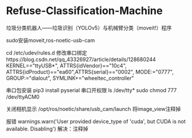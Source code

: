 # Refuse-Classification-Machine
垃圾分类机器人——垃圾识别（YOLOv5）与机械臂分类（moveit!）程序

sudo安装moveit,ros-noetic-usb-cam

cd /etc/udev/rules.d
修改串口绑定https://blog.csdn.net/qq_43326927/article/details/128680244
KERNEL=="ttyUSB*", ATTRS{idVendor}=="10c4", ATTRS{idProduct}=="ea60",ATTRS{serial}=="0002", MODE:="0777", GROUP:="dialout", SYMLINK+="wheeltec_controller"

串口包安装
pip3 install pyserial
串口开权限
ls /dev/tty*
sudo chmod 777 /dev/ttyACM0

关闭相机显示
/opt/ros/noetic/share/usb_cam/launch
将image_view注释掉

报错
warnings.warn('User provided device_type of \'cuda\', but CUDA is not available. Disabling')
解决：注释掉